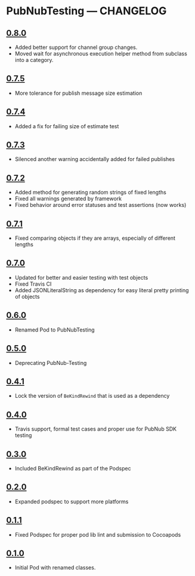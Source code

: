 # PubNubTesting — CHANGELOG

## [0.8.0](https://github.com/pubnub/objective-c-testing/releases/tag/0.8.0)

* Added better support for channel group changes.
* Moved wait for asynchronous execution helper method from subclass into a category.

## [0.7.5](https://github.com/pubnub/objective-c-testing/releases/tag/0.7.5)

* More tolerance for publish message size estimation

## [0.7.4](https://github.com/pubnub/objective-c-testing/releases/tag/0.7.4)

* Added a fix for failing size of estimate test

## [0.7.3](https://github.com/pubnub/objective-c-testing/releases/tag/0.7.3)

* Silenced another warning accidentally added for failed publishes

## [0.7.2](https://github.com/pubnub/objective-c-testing/releases/tag/0.7.2)

* Added method for generating random strings of fixed lengths
* Fixed all warnings generated by framework
* Fixed behavior around error statuses and test assertions (now works)

## [0.7.1](https://github.com/pubnub/objective-c-testing/releases/tag/0.7.1)

* Fixed comparing objects if they are arrays, especially of different lengths

## [0.7.0](https://github.com/pubnub/objective-c-testing/releases/tag/0.7.0)

* Updated for better and easier testing with test objects
* Fixed Travis CI
* Added JSONLiteralString as dependency for easy literal pretty printing of objects

## [0.6.0](https://github.com/pubnub/objective-c-testing/releases/tag/0.6.0)

* Renamed Pod to PubNubTesting

## [0.5.0](https://github.com/pubnub/objective-c-testing/releases/tag/0.5.0)

* Deprecating PubNub-Testing

## [0.4.1](https://github.com/pubnub/objective-c-testing/releases/tag/0.4.1)

* Lock the version of `BeKindRewind` that is used as a dependency

## [0.4.0](https://github.com/pubnubobjective-c-testingb-Testing/releases/tag/0.4.0)

* Travis support, formal test cases and proper use for PubNub SDK testing

## [0.3.0](https://github.com/pubnub/objective-c-testing/releases/tag/0.3.0)

* Included BeKindRewind as part of the Podspec

## [0.2.0](https://github.com/pubnub/objective-c-testing/releases/tag/0.2.0)

* Expanded podspec to support more platforms

## [0.1.1](https://github.com/pubnub/objective-c-testing/releases/tag/0.1.1)

* Fixed Podspec for proper pod lib lint and submission to Cocoapods

## [0.1.0](https://github.com/pubnub/objective-c-testing/releases/tag/0.1.0)

* Initial Pod with renamed classes.
